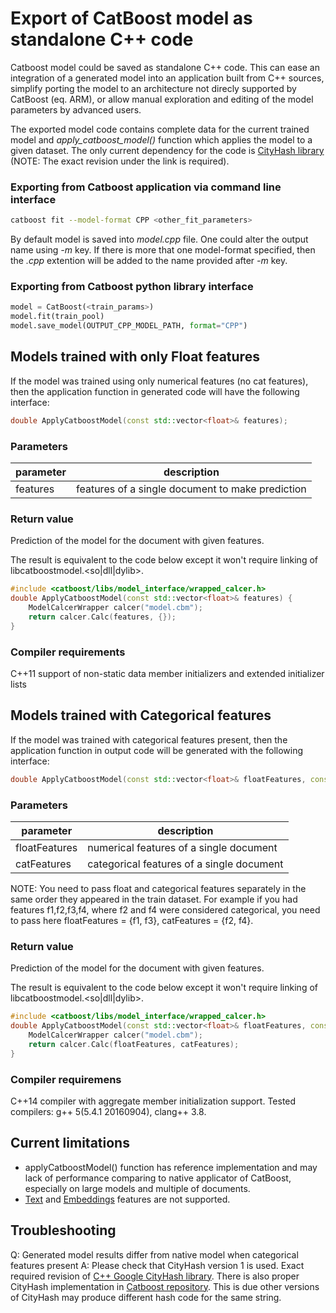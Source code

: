 Export of CatBoost model as standalone C++ code
===============================================

Catboost model could be saved as standalone C++ code. This can ease an integration of a generated model into an application built from C++ sources, simplify porting the model to an architecture not direcly supported by CatBoost (eq. ARM), or allow manual exploration and editing of the model parameters by advanced users.

The exported model code contains complete data for the current trained model and *apply_catboost_model()* function which applies the model to a given dataset. The only current dependency for the code is [CityHash library](https://github.com/google/cityhash/tree/00b9287e8c1255b5922ef90e304d5287361b2c2a) (NOTE: The exact revision under the link is required).

### Exporting from Catboost application via command line interface

```bash
catboost fit --model-format CPP <other_fit_parameters>
```

By default model is saved into *model.cpp* file. One could alter the output name using *-m* key. If there is more that one model-format specified, then the *.cpp* extention will be added to the name provided after *-m* key.

### Exporting from Catboost python library interface

```python
model = CatBoost(<train_params>)
model.fit(train_pool)
model.save_model(OUTPUT_CPP_MODEL_PATH, format="CPP")
```

## Models trained with only Float features

If the model was trained using only numerical features (no cat features), then the application function in generated code will have the following interface:

```cpp
double ApplyCatboostModel(const std::vector<float>& features);
```

### Parameters

| parameter | description                                      |
|-----------|--------------------------------------------------|
| features  | features of a single document to make prediction |

### Return value

Prediction of the model for the document with given features.

The result is equivalent to the code below except it won't require linking of libcatboostmodel.<so|dll|dylib>.

```cpp
#include <catboost/libs/model_interface/wrapped_calcer.h>
double ApplyCatboostModel(const std::vector<float>& features) {
    ModelCalcerWrapper calcer("model.cbm");
    return calcer.Calc(features, {});
}
```

### Compiler requirements

C++11 support of non-static data member initializers and extended initializer lists

## Models trained with Categorical features

If the model was trained with categorical features present, then the application function in output code will be generated with the following interface:

```cpp
double ApplyCatboostModel(const std::vector<float>& floatFeatures, const std::vector<std::string>& catFeatures);
```

### Parameters

| parameter     | description                               |
|---------------|-------------------------------------------|
| floatFeatures | numerical features of a single document   |
| catFeatures   | categorical features of a single document |

NOTE: You need to pass float and categorical features separately in the same order they appeared in the train dataset. For example if you had features f1,f2,f3,f4, where f2 and f4 were considered categorical, you need to pass here floatFeatures = {f1, f3}, catFeatures = {f2, f4}.

### Return value

Prediction of the model for the document with given features.

The result is equivalent to the code below except it won't require linking of libcatboostmodel.<so|dll|dylib>.

```cpp
#include <catboost/libs/model_interface/wrapped_calcer.h>
double ApplyCatboostModel(const std::vector<float>& floatFeatures, const std::vector<std::string>& catFeatures) {
    ModelCalcerWrapper calcer("model.cbm");
    return calcer.Calc(floatFeatures, catFeatures);
}
```

### Compiler requiremens

C++14 compiler with aggregate member initialization support. Tested compilers: g++ 5(5.4.1 20160904), clang++ 3.8.

## Current limitations

- applyCatboostModel() function has reference implementation and may lack of performance comparing to native applicator of CatBoost, especially on large models and multiple of documents.
- [Text](https://catboost.ai/en/docs/features/text-features) and [Embeddings](https://catboost.ai/en/docs/features/embeddings-features) features are not supported.

## Troubleshooting

Q: Generated model results differ from native model when categorical features present
A: Please check that CityHash version 1 is used. Exact required revision of [C++ Google CityHash library](https://github.com/Amper/cityhash/tree/4f02fe0ba78d4a6d1735950a9c25809b11786a56%29). There is also proper CityHash implementation in [Catboost repository](https://github.com/catboost/catboost/blob/master/util/digest/city.h). This is due other versions of CityHash may produce different hash code for the same string.
